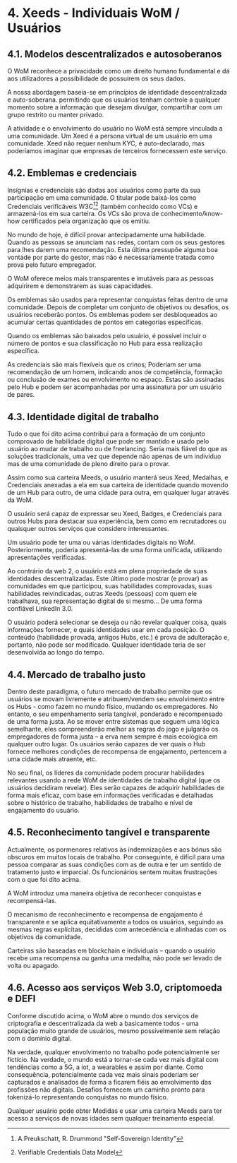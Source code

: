 # 4. Xeeds - Individuais WoM / Usuários

## 4.1. Modelos descentralizados e autosoberanos

O WoM reconhece a privacidade como um direito humano fundamental e dá aos utilizadores a possibilidade de possuírem os seus dados.

A nossa abordagem baseia-se em princípios de identidade descentralizada e auto-soberana. permitindo que os usuários tenham controle a qualquer momento sobre a informação que desejam divulgar, compartilhar com um grupo restrito ou manter privado.

A atividade e o envolvimento do usuário no WoM está sempre vinculada a uma comunidade. Um Xeed é a persona virtual de um usuário em uma comunidade. Xeed não requer nenhum KYC, é auto-declarado, mas poderíamos imaginar que empresas de terceiros fornecessem este serviço.

## 4.2. Emblemas e credenciais

Insígnias e credenciais são dadas aos usuários como parte da sua participação em uma comunidade. O titular pode baixá-los como Credenciais verificáveis W3C[^7][^8] (também conhecido como VCs) e armazená-los em sua carteira. Os VCs são prova de conhecimento/know-how certificados pela organização que os emitiu.

No mundo de hoje, é difícil provar antecipadamente uma habilidade. Quando as pessoas se anunciam nas redes, contam com os seus gestores para lhes darem uma recomendação. Esta última pressupõe alguma boa vontade por parte do gestor, mas não é necessariamente tratada como prova pelo futuro empregador.

O WoM oferece meios mais transparentes e imutáveis para as pessoas adquirirem e demonstrarem as suas capacidades.

Os emblemas são usados para representar conquistas feitas dentro de uma comunidade. Depois de completar um conjunto de objetivos ou desafios, os usuários receberão pontos. Os emblemas podem ser desbloqueados ao acumular certas quantidades de pontos em categorias específicas.

Quando os emblemas são baixados pelo usuário, é possível incluir o número de pontos e sua classificação no Hub para essa realização específica.

As credenciais são mais flexíveis que os crinos; Poderiam ser uma recomendação de um homem, indicando anos de competência, formação ou conclusão de exames ou envolvimento no espaço. Estas são assinadas pelo Hub e podem ser acompanhadas por uma assinatura por um usuário de pares.

## 4.3. Identidade digital de trabalho

Tudo o que foi dito acima contribui para a formação de um conjunto comprovado de habilidade digital que pode ser mantido e usado pelo usuário ao mudar de trabalho ou de freelancing. Seria mais fiável do que as soluções tradicionais, uma vez que depende não apenas de um indivíduo mas de uma comunidade de pleno direito para o provar.

Assim como sua carteira Meeds, o usuário manterá seus Xeed, Medalhas, e Credenciais anexadas a ela em sua carteira de identidade quando movendo de um Hub para outro, de uma cidade para outra, em qualquer lugar através da WoM.

O usuário será capaz de expressar seu Xeed, Badges, e Credenciais para outros Hubs para destacar sua experiência, bem como em recrutadores ou quaisquer outros serviços que considere interessantes.

Um usuário pode ter uma ou várias identidades digitais no WoM. Posteriormente, poderia apresentá-las de uma forma unificada, utilizando apresentações verificadas.

Ao contrário da web 2, o usuário está em plena propriedade de suas identidades descentralizadas. Este último pode mostrar (e provar) as comunidades em que participou, suas habilidades comprovadas, suas habilidades reivindicadas, outras Xeeds (pessoas) com quem ele trabalhava, sua representação digital de si mesmo... De uma forma confiável LinkedIn 3.0.

O usuário poderá selecionar se deseja ou não revelar qualquer coisa, quais informações fornecer, e quais identidades usar em cada posição. O conteúdo (habilidade provada, antigos Hubs, etc.) é prova de adulteração e, portanto, não pode ser modificado. Qualquer identidade teria de ser desenvolvida ao longo do tempo.

## 4.4. Mercado de trabalho justo

Dentro deste paradigma, o futuro mercado de trabalho permite que os usuários se movam livremente e atribuem/vendem seu envolvimento entre os Hubs - como fazem no mundo físico, mudando os empregadores. No entanto, o seu empenhamento seria tangível, ponderado e recompensado de uma forma justa. Ao se mover entre sistemas que seguem uma lógica semelhante, eles compreenderão melhor as regras do jogo e julgarão os empregadores de forma justa – a erva nem sempre é mais ecológica em qualquer outro lugar. Os usuários serão capazes de ver quais o Hub fornece melhores condições de recompensa de engajamento, pertencem a uma cidade mais atraente, etc.

No seu final, os líderes da comunidade podem procurar habilidades relevantes usando a rede WoM de identidades de trabalho digital (que os usuários decidiram revelar). Eles serão capazes de adquirir habilidades de forma mais eficaz, com base em informações verificadas e detalhadas sobre o histórico de trabalho, habilidades de trabalho e nível de engajamento do usuário.

## 4.5. Reconhecimento tangível e transparente

Actualmente, os pormenores relativos às indemnizações e aos bónus são obscuros em muitos locais de trabalho. Por conseguinte, é difícil para uma pessoa comparar as suas condições com as de outra e ter um sentido de tratamento justo e imparcial. Os funcionários sentem muitas frustrações com o que foi dito acima.

A WoM introduz uma maneira objetiva de reconhecer conquistas e recompensá-las.

O mecanismo de reconhecimento e recompensa de engajamento é transparente e se aplica equitativamente a todos os usuários, seguindo as mesmas regras explícitas, decididas com antecedência e alinhadas com os objetivos da comunidade.

Carteiras são baseadas em blockchain e individuais – quando o usuário recebe uma recompensa ou ganha uma medalha, não pode ser levado de volta ou apagado.

## 4.6. Acesso aos serviços Web 3.0, criptomoeda e DEFI

Conforme discutido acima, o WoM abre o mundo dos serviços de criptografia e descentralizada da web a basicamente todos - uma população muito grande de usuários, mesmo possivelmente sem relação com o domínio digital.

Na verdade, qualquer envolvimento no trabalho pode potencialmente ser fictício. Na verdade, o mundo está a tornar-se cada vez mais digital com tendências como a 5G, a iot, a wearables e assim por diante. Como consequência, potencialmente cada vez mais sinais poderiam ser capturados e analisados de forma a ficarem fiéis ao envolvimento das profissões não digitais. Desafios fornecem um caminho pronto para tokenizá-lo representando conquistas no mundo físico.

Qualquer usuário pode obter Medidas e usar uma carteira Meeds para ter acesso a serviços de novas idades sem qualquer treinamento especial.

[^7]: A.Preukschatt, R. Drummond "Self-Sovereign Identity"
[^8]: Verifiable Credentials Data Model
